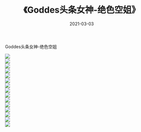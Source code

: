 ﻿---
layout: post
title:  《Goddes头条女神-绝色空姐》
date:   2021-03-03
img: http://img.660000.xyz/Sharelink/网络美图/2021/Goddes头条女神-绝色空姐/000.jpg
categories: [美女, 清纯, 唯美]
---

Goddes头条女神-绝色空姐

  ![](http://img.660000.xyz/Sharelink/网络美图/2021/Goddes头条女神-绝色空姐/001.jpg) <br> ![](http://img.660000.xyz/Sharelink/网络美图/2021/Goddes头条女神-绝色空姐/002.jpg) <br> ![](http://img.660000.xyz/Sharelink/网络美图/2021/Goddes头条女神-绝色空姐/003.jpg) <br> ![](http://img.660000.xyz/Sharelink/网络美图/2021/Goddes头条女神-绝色空姐/004.jpg) <br> ![](http://img.660000.xyz/Sharelink/网络美图/2021/Goddes头条女神-绝色空姐/005.jpg) <br> ![](http://img.660000.xyz/Sharelink/网络美图/2021/Goddes头条女神-绝色空姐/006.jpg) <br> ![](http://img.660000.xyz/Sharelink/网络美图/2021/Goddes头条女神-绝色空姐/007.jpg) <br> ![](http://img.660000.xyz/Sharelink/网络美图/2021/Goddes头条女神-绝色空姐/008.jpg) <br> ![](http://img.660000.xyz/Sharelink/网络美图/2021/Goddes头条女神-绝色空姐/009.jpg) <br> ![](http://img.660000.xyz/Sharelink/网络美图/2021/Goddes头条女神-绝色空姐/010.jpg) <br> ![](http://img.660000.xyz/Sharelink/网络美图/2021/Goddes头条女神-绝色空姐/011.jpg) <br> ![](http://img.660000.xyz/Sharelink/网络美图/2021/Goddes头条女神-绝色空姐/012.jpg) <br> ![](http://img.660000.xyz/Sharelink/网络美图/2021/Goddes头条女神-绝色空姐/013.jpg) <br> ![](http://img.660000.xyz/Sharelink/网络美图/2021/Goddes头条女神-绝色空姐/014.jpg) <br> ![](http://img.660000.xyz/Sharelink/网络美图/2021/Goddes头条女神-绝色空姐/015.jpg) <br>